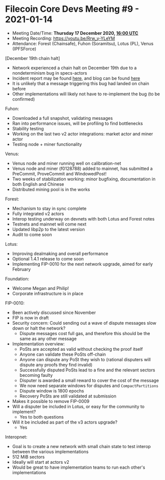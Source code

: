 # Filecoin Core Devs Meeting #9 - 2021-01-14

- Meeting Date/Time: **Thursday 17 December 2020, [16:00 UTC](https://savvytime.com/converter/utc-to-germany-berlin-united-kingdom-london-ny-new-york-city-ca-san-francisco-china-shanghai-japan-tokyo-australia-sydney/16-00)**
- Meeting Recording: https://youtu.be/Rrw_y-YLeYM
- Attendance: Forest (Chainsafe), Fuhon (Soramitsu), Lotus (PL),  Venus (IPFSForce)

[December 19th chain halt]

- Network experienced a chain halt on December 19th due to a nondeterminism bug in specs-actors
- Incident report may be found [here](https://status.filecoin.io/incidents/ffhr434cd14c), and blog can be found [here](https://filecoin.io/blog/posts/resolving-the-dec-19-chain-halt-cause-impact-take-aways/) 
- It is unlikely that a message triggering this bug had landed on chain before
- Other implementations will likely not have to re-implement the bug (to be confirmed)

Fuhon:

- Downloaded a full snapshot, validating messages
- Ran into performance issues, will be profiling to find bottlenecks
- Stability testing
- Working on the last two v2 actor integrations: market actor and miner actor
- Testing node + miner functionality

Venus:

- Venus node and miner running well on calibration-net
- Venus node and miner (f0128788) added to mainnet, has submitted a PreCommit, ProveCommit and WindowedPost!
- Two weeks of stabilization working: minor bugfixing, documentation in both English and Chinese
- Distributed mining pool is in the works

Forest:

- Mechanism to stay in sync complete
- Fully integrated v2 actors
- Interop testing underway on devnets with both Lotus and Forest notes
- Testnets and mainnet will come next
- Updated libp2p to the latest version
- Audit to come soon

Lotus:

- Improving dealmaking and overall performance
- Optional 1.4.1 release to come soon
- Implementing FIP-0010 for the next network upgrade, aimed for early February

Foundation:

- Welcome Megan and Philip!
- Corporate infrastructure is in place

FIP-0010:

- Been actively discussed since November
- FIP is now in draft
- Security concern: Could sending out a wave of dispute messages slow down or halt the network?
    - Dispute messages cost full gas, and therefore this should be the same as any other message
- Implementation overview:
    - PoSts are accepted as valid without checking the proof itself
    - Anyone can validate these PoSts off-chain
    - Anyone can dispute any PoSt they wish to (rational disputers will dispute any proofs they find invalid)
    - Successfully disputed PoSts lead to a fine and the relevant sectors becoming faulty
    - Disputer is awarded a small reward to cover the cost of the message
    - We now need separate windows for disputes and `CompactPartitions`
    - Dispute window is 1800 epochs
    - Recovery PoSts are still validated at submission
- Makes it possible to remove FIP-0009
- Will a disputer be included in Lotus, or easy for the community to implement?
    - Yes to both questions
- Will it be included as part of the v3 actors upgrade?
    - Yes

Interopnet:

- Goal is to create a new network with small chain state to test interop between the various implementations
- 512 MiB sectors
- Ideally will start at actors v2
- Would be great to have implementation teams to run each other's implementations

 
